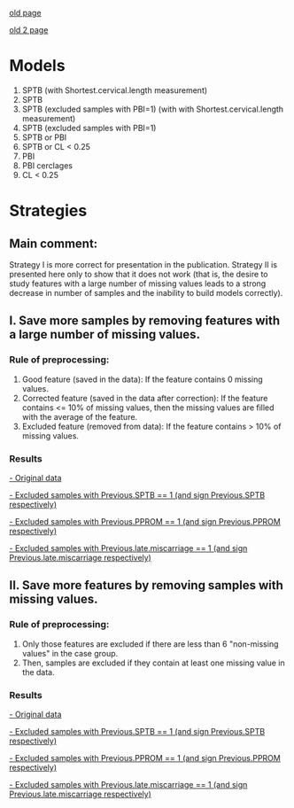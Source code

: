 [old page](old.md)

[old 2 page](old.md)

# Models
            
1. SPTB (with Shortest.cervical.length measurement)
2. SPTB
3. SPTB (excluded samples with PBI=1) (with with Shortest.cervical.length measurement)
4. SPTB (excluded samples with PBI=1)
5. SPTB  or PBI
6. SPTB or CL < 0.25
7. PBI
8. PBI cerclages
9. CL < 0.25

# Strategies
## Main comment:
Strategy I is more correct for presentation in the publication. Strategy II is presented here only to show that it does not work (that is, the desire to study features with a large number of missing values leads to a strong decrease in number of samples and the inability to build models correctly).

## I. Save more samples by removing features with a large number of missing values.
### Rule of preprocessing:
1. Good feature (saved in the data): If the feature contains 0 missing values.
2. Corrected feature (saved in the data after correction): If the feature contains <= 10% of missing values, then the missing values are filled with the average of the feature.
3. Excluded feature (removed from data): If the feature contains > 10% of missing values.
### Results

[ - Original data](str1_original.md)

[ - Excluded samples with Previous.SPTB == 1 (and sign Previous.SPTB respectively)](str1_exclSPTB.md)

[ - Excluded samples with Previous.PPROM == 1 (and sign Previous.PPROM respectively)](str1_exclPPROM.md)

[ - Excluded samples with Previous.late.miscarriage == 1 (and sign Previous.late.miscarriage respectively)](str1_exclLM.md)

## II. Save more features by removing samples with missing values.
### Rule of preprocessing:
1. Only those features are excluded if there are less than 6 "non-missing values" in the case group.
2. Then, samples are excluded if they contain at least one missing value in the data.
### Results
[ - Original data](str2_original.md)

[ - Excluded samples with Previous.SPTB == 1 (and sign Previous.SPTB respectively)](str2_exclSPTB.md)

[ - Excluded samples with Previous.PPROM == 1 (and sign Previous.PPROM respectively)](str2_exclPPROM.md)

[ - Excluded samples with Previous.late.miscarriage == 1 (and sign Previous.late.miscarriage respectively)](str2_exclLM.md)











